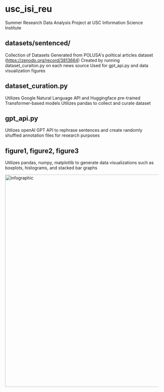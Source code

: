 # usc_isi_reu
Summer Research Data Analysis Project at USC Information Science Institute

## datasets/sentenced/
Collection of Datasets Generated from POLUSA's political articles dataset (https://zenodo.org/record/3813664)
Created by running dataset_curaiton.py on each news source
Used for gpt_api.py and data visualization figures

## dataset_curation.py
Utilizes Google Natural Language API and Huggingface pre-trained Transformer-based models
Utilizes pandas to collect and curate dataset

## gpt_api.py
Utilizes openAI GPT API to rephrase sentences and create randomly shuffled annotation files for research purposes

## figure1, figure2, figure3
Utilizes pandas, numpy, matplotlib to generate data visualizations such as boxplots, histograms, and stacked bar graphs

<img width="693" alt="infographic" src="https://github.com/chen70335/usc_isi_reu/assets/101837218/0358ccfd-f909-4a31-8e7a-f0bce679a09d">
